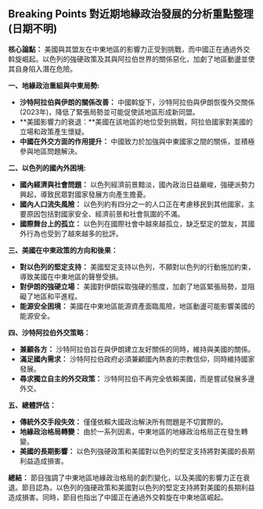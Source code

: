 ## Breaking Points 對近期地緣政治發展的分析重點整理 (日期不明)

**核心論點：** 美國與其盟友在中東地區的影響力正受到挑戰，而中國正在通過外交斡旋崛起。以色列的強硬政策及其與阿拉伯世界的關係惡化，加劇了地區動盪並使其自身陷入潛在危險。

**一、地緣政治重組與中東局勢:**

*   **沙特阿拉伯與伊朗的關係改善：** 中國斡旋下，沙特阿拉伯與伊朗恢復外交關係 (2023年)，降低了緊張局勢並可能促使該地區形成新同盟。
*   **美國影響力的衰退：**美國在該地區的地位受到挑戰，阿拉伯國家對美國的立場和政策產生懷疑。
*   **中國在外交方面的作用提升：** 中國致力於加強與中東國家之間的關係，並積極參與地區問題解決。

**二、以色列的國內外困境:**

*   **國內經濟與社會問題：** 以色列經濟前景黯淡，國內政治日益嚴峻，強硬派勢力興起，導致民眾對國家發展方向產生擔憂。
*   **國內人口流失風險：** 以色列約有四分之一的人口正在考慮移民到其他國家，主要原因包括對國家安全、經濟前景和社會氛圍的不滿。
*   **國際舞台上的孤立：** 以色列在國際社會中越來越孤立，缺乏堅定的盟友，其國外行為也受到了越來越多的批評。

**三、美國在中東政策的方向和後果：**

*   **對以色列的堅定支持：** 美國堅定支持以色列，不願對以色列的行動施加約束，導致美國在中東地區的聲譽受損。
*   **對伊朗的強硬立場：** 美國對伊朗採取強硬的態度，加劇了地區緊張局勢，並阻礙了地區和平進程。
*   **能源安全困境：** 美國在中東地區能源資產面臨風險，地區動盪可能影響美國的能源安全。

**四、沙特阿拉伯外交策略：**

*   **兼顧各方：** 沙特阿拉伯旨在與伊朗建立友好關係的同時，維持與美國的關係。
*   **滿足國內需求：** 沙特阿拉伯政府必須兼顧國內熱衷的宗教信仰，同時維持國家發展。
*   **尋求獨立自主的外交政策：** 沙特阿拉伯不再完全依賴美國，而是嘗試發展多邊外交。

**五、總體評估：**

*   **傳統外交手段失效：** 僅僅依賴大國政治解決所有問題是不切實際的。
*   **地緣政治格局轉變：** 由於一系列因素，中東地區的地緣政治格局正在發生轉變。
*   **美國的長期影響：** 以色列強硬政策和美國對以色列的堅定支持將對美國的長期利益造成損害。

**總結：**
節目強調了中東地區地緣政治格局的劇烈變化，以及美國的影響力正在衰退。節目認為，以色列的強硬政策和美國對以色列的堅定支持將對美國的長期利益造成損害。同時，節目也指出了中國正在通過外交斡旋在中東地區崛起。